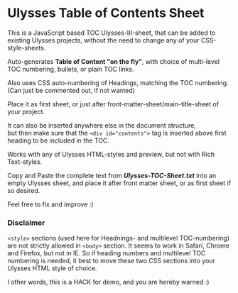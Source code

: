 # Ulysses Table of Contents Sheet

This is a JavaScript based TOC Ulysses-III-sheet, that can be added to existing Ulysses projects, without the need to change any of your CSS-style-sheets.

Auto-generates **Table of Content "on the fly"**, with choice of multi-level TOC numbering, bullets, or plain TOC links.

Also uses CSS auto-numbering of Headings, matching the TOC numbering.  
(Can just be commented out, if not wanted)

Place it as first sheet, or just after front-matter-sheet/main-title-sheet of your project.

It can also be inserted anywhere else in the document structure,  
but then make sure that the `<div id="contents">` tag is inserted above first heading to be included in the TOC.

Works with any of Ulysses HTML-styles and preview, but not with Rich Text-styles.

Copy and Paste the complete text from **_Ulysses-TOC-Sheet.txt_** into an empty Ulysses sheet, and place it after front matter sheet, or as first sheet if so desired.

Feel free to fix and improve :)

### Disclaimer

`<style>` sections (used here for Headnings- and multilevel TOC-numbering) are not strictly allowed in `<body>` section. It seems to work in Safari, Chrome and Firefox, but not in IE. So if heading numbers and multilevel TOC numbering is needed, it best to move these two CSS sections into your Ulysses HTML style of choice. 

I other words, this is a HACK for demo, and you are hereby warned :)
